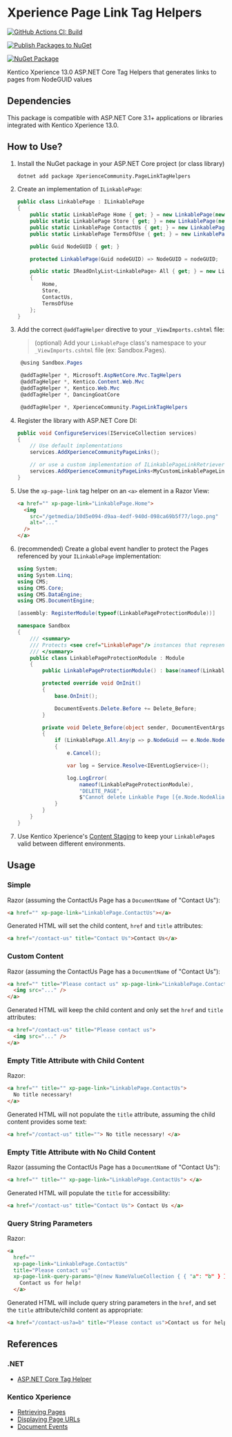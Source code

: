 # Xperience Page Link Tag Helpers

[![GitHub Actions CI: Build](https://github.com/wiredviews/xperience-page-link-tag-helpers/actions/workflows/ci.yml/badge.svg?branch=main)](https://github.com/wiredviews/xperience-page-link-tag-helpers/actions/workflows/ci.yml)

[![Publish Packages to NuGet](https://github.com/wiredviews/xperience-page-link-tag-helpers/actions/workflows/publish.yml/badge.svg?branch=main)](https://github.com/wiredviews/xperience-page-link-tag-helpers/actions/workflows/publish.yml)

[![NuGet Package](https://img.shields.io/nuget/v/XperienceCommunity.PageLinkTagHelpers.svg)](https://www.nuget.org/packages/XperienceCommunity.PageLinkTagHelpers)

Kentico Xperience 13.0 ASP.NET Core Tag Helpers that generates links to pages from NodeGUID values

## Dependencies

This package is compatible with ASP.NET Core 3.1+ applications or libraries integrated with Kentico Xperience 13.0.

## How to Use?

1. Install the NuGet package in your ASP.NET Core project (or class library)

   ```bash
   dotnet add package XperienceCommunity.PageLinkTagHelpers
   ```

1. Create an implementation of `ILinkablePage`:

   ```csharp
   public class LinkablePage : ILinkablePage
   {
       public static LinkablePage Home { get; } = new LinkablePage(new Guid("..."));
       public static LinkablePage Store { get; } = new LinkablePage(new Guid("..."));
       public static LinkablePage ContactUs { get; } = new LinkablePage(new Guid("..."));
       public static LinkablePage TermsOfUse { get; } = new LinkablePage(new Guid("..."));

       public Guid NodeGUID { get; }

       protected LinkablePage(Guid nodeGUID) => NodeGUID = nodeGUID;

       public static IReadOnlyList<LinkablePage> All { get; } = new List<LinkablePage>
       {
           Home,
           Store,
           ContactUs,
           TermsOfUse
       };
   }
   ```

1. Add the correct `@addTagHelper` directive to your `_ViewImports.cshtml` file:

   > (optional) Add your `LinkablePage` class's namespace to your `_ViewImports.cshtml` file (ex: Sandbox.Pages).

   ```csharp
    @using Sandbox.Pages

    @addTagHelper *, Microsoft.AspNetCore.Mvc.TagHelpers
    @addTagHelper *, Kentico.Content.Web.Mvc
    @addTagHelper *, Kentico.Web.Mvc
    @addTagHelper *, DancingGoatCore

    @addTagHelper *, XperienceCommunity.PageLinkTagHelpers
   ```

1. Register the library with ASP.NET Core DI:

   ```csharp
   public void ConfigureServices(IServiceCollection services)
   {
       // Use default implementations
       services.AddXperienceCommunityPageLinks();

       // or use a custom implementation of ILinkablePageLinkRetriever
       services.AddXperienceCommunityPageLinks<MyCustomLinkablePageLinkRetriever>();
   }
   ```

1. Use the `xp-page-link` tag helper on an `<a>` element in a Razor View:

   ```html
   <a href="" xp-page-link="LinkablePage.Home">
     <img
       src="/getmedia/10d5e094-d9aa-4edf-940d-098ca69b5f77/logo.png"
       alt="..."
     />
   </a>
   ```

1. (recommended) Create a global event handler to protect the Pages referenced by your `ILinkablePage` implementation:

   ```csharp
   using System;
   using System.Linq;
   using CMS;
   using CMS.Core;
   using CMS.DataEngine;
   using CMS.DocumentEngine;

   [assembly: RegisterModule(typeof(LinkablePageProtectionModule))]

   namespace Sandbox
   {
       /// <summary>
       /// Protects <see cref="LinkablePage"/> instances that represent Pages in the content tree with hard coded <see cref="TreeNode.NodeGUID"/> values.
       /// </summary>
       public class LinkablePageProtectionModule : Module
       {
           public LinkablePageProtectionModule() : base(nameof(LinkablePageProtectionModule)) { }

           protected override void OnInit()
           {
               base.OnInit();

               DocumentEvents.Delete.Before += Delete_Before;
           }

           private void Delete_Before(object sender, DocumentEventArgs e)
           {
               if (LinkablePage.All.Any(p => p.NodeGuid == e.Node.NodeGUID))
               {
                   e.Cancel();

                   var log = Service.Resolve<IEventLogService>();

                   log.LogError(
                       nameof(LinkablePageProtectionModule),
                       "DELETE_PAGE",
                       $"Cannot delete Linkable Page [{e.Node.NodeAliasPath}], as it might be in use. Please first remove the Linkable Page in the application code and re-deploy the application.");
               }
           }
       }
   }
   ```

1. Use Kentico Xperience's [Content Staging](https://docs.xperience.io/deploying-websites/content-staging) to keep your `LinkablePage`s valid between different environments.

## Usage

### Simple

Razor (assuming the ContactUs Page has a `DocumentName` of "Contact Us"):

```html
<a href="" xp-page-link="LinkablePage.ContactUs"></a>
```

Generated HTML will set the child content, `href` and `title` attributes:

```html
<a href="/contact-us" title="Contact Us">Contact Us</a>
```

### Custom Content

Razor (assuming the ContactUs Page has a `DocumentName` of "Contact Us"):

```html
<a href="" title="Please contact us" xp-page-link="LinkablePage.ContactUs">
  <img src="..." />
</a>
```

Generated HTML will keep the child content and only set the `href` and `title` attributes:

```html
<a href="/contact-us" title="Please contact us">
  <img src="..." />
</a>
```

### Empty Title Attribute with Child Content

Razor:

```html
<a href="" title="" xp-page-link="LinkablePage.ContactUs">
  No title necessary!
</a>
```

Generated HTML will not populate the `title` attribute, assuming the child content provides some text:

```html
<a href="/contact-us" title=""> No title necessary! </a>
```

### Empty Title Attribute with No Child Content

Razor (assuming the ContactUs Page has a `DocumentName` of "Contact Us"):

```html
<a href="" title="" xp-page-link="LinkablePage.ContactUs"> </a>
```

Generated HTML will populate the `title` for accessibility:

```html
<a href="/contact-us" title="Contact Us"> Contact Us </a>
```

### Query String Parameters

Razor:

```html
<a
  href=""
  xp-page-link="LinkablePage.ContactUs"
  title="Please contact us"
  xp-page-link-query-params="@(new NameValueCollection { { "a": "b" } })">
    Contact us for help!
  </a>
```

Generated HTML will include query string parameters in the `href`, and set the `title` attribute/child content as appropriate:

```html
<a href="/contact-us?a=b" title="Please contact us">Contact us for help!</a>
```

## References

### .NET

- [ASP.NET Core Tag Helper](https://docs.microsoft.com/en-US/aspnet/core/mvc/views/tag-helpers/intro?view=aspnetcore-6.0)

### Kentico Xperience

- [Retrieving Pages](https://docs.xperience.io/custom-development/working-with-pages-in-the-api#WorkingwithpagesintheAPI-Retrievingpagesonthelivesite)
- [Displaying Page URLs](https://docs.xperience.io/developing-websites/retrieving-content/displaying-page-content#Displayingpagecontent-GettingpageURLs)
- [Document Events](https://docs.xperience.io/custom-development/handling-global-events/reference-global-system-events#ReferenceGlobalsystemevents-DocumentEvents)
